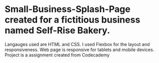 # Small-Business-Splash-Page created for a fictitious business named Self-Rise Bakery. 
Langauges used are HTML and CSS. 
I used Flexbox for the layout and responsiveness.
Web page is responsive for tablets and mobile devices.
Project is a assignment created from Codecademy

